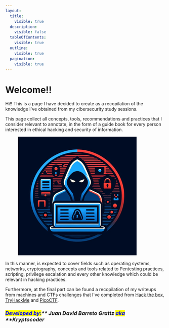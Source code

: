 ```yaml
---
layout:
  title:
    visible: true
  description:
    visible: false
  tableOfContents:
    visible: true
  outline:
    visible: true
  pagination:
    visible: true
---
```


# Welcome!!

Hi!! This is a page I have decided to create as a recopilation of the knowledge I've obtained from my cibersecurity study sessions.&#x20;

This page collect all concepts, tools, recommendations and practices that I consider relevant to annotate, in the form of a guide book for every person interested in ethical hacking and security of information.

<figure><img src=".gitbook/assets/Hacking_Knowledge_7.jpeg" alt="" width="375"><figcaption></figcaption></figure>



In this manner, is expected to cover fields such as operating systems, networks, cryptography, concepts and tools related to Pentesting practices, scripting, privilege escalation and every other knowledge which could be relevant in hacking practices.

Furthermore, at the final part can be found a recopilation of my writeups from machines and CTFs challenges that I've completed from [Hack the box](https://www.hackthebox.com/), [TryHackMe](https://tryhackme.com/) and [PicoCTF](https://picoctf.org/).

### _<mark style="color:blue;">**Developed by:**</mark>** ****Juan David Barreto Grattz**** **<mark style="color:blue;">**aka**</mark>** ****Kryptocoder**_
